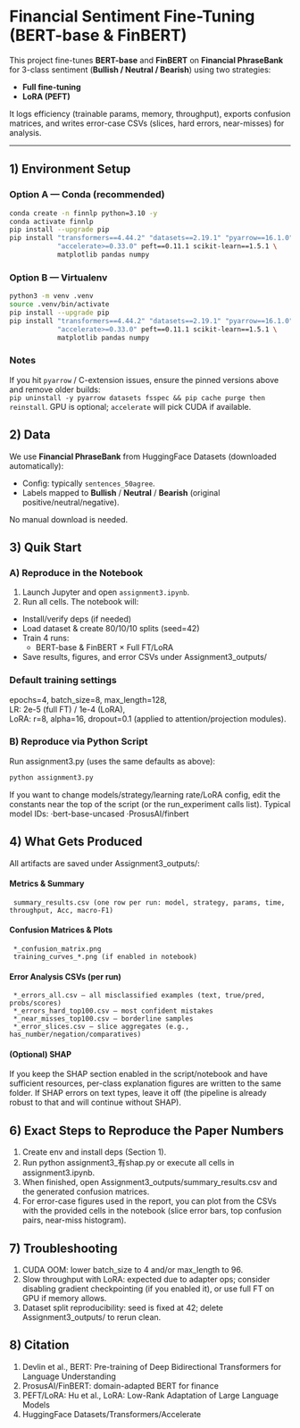 # Financial Sentiment Fine-Tuning (BERT-base & FinBERT)

This project fine-tunes **BERT-base** and **FinBERT** on **Financial PhraseBank** for 3-class sentiment (**Bullish / Neutral / Bearish**) using two strategies:
- **Full fine-tuning**
- **LoRA (PEFT)**

It logs efficiency (trainable params, memory, throughput), exports confusion matrices, and writes error-case CSVs (slices, hard errors, near-misses) for analysis.

---

## 1) Environment Setup

### Option A — Conda (recommended)
```bash
conda create -n finnlp python=3.10 -y
conda activate finnlp
pip install --upgrade pip
pip install "transformers==4.44.2" "datasets==2.19.1" "pyarrow==16.1.0" \
            "accelerate>=0.33.0" peft==0.11.1 scikit-learn==1.5.1 \
            matplotlib pandas numpy

```

### Option B — Virtualenv
```bash
python3 -m venv .venv
source .venv/bin/activate
pip install --upgrade pip
pip install "transformers==4.44.2" "datasets==2.19.1" "pyarrow==16.1.0" \
            "accelerate>=0.33.0" peft==0.11.1 scikit-learn==1.5.1 \
            matplotlib pandas numpy
```
### Notes
If you hit `pyarrow` / C-extension issues, ensure the pinned versions above and remove older builds:  
`pip uninstall -y pyarrow datasets fsspec && pip cache purge then reinstall`.
GPU is optional; `accelerate` will pick CUDA if available.

## 2) Data
We use **Financial PhraseBank** from HuggingFace Datasets (downloaded automatically):  
- Config: typically `sentences_50agree`.  
- Labels mapped to **Bullish** / **Neutral** / **Bearish** (original positive/neutral/negative).

No manual download is needed.

## 3) Quik Start
### A) Reproduce in the Notebook
1. Launch Jupyter and open `assignment3.ipynb`.
2. Run all cells. The notebook will:
- Install/verify deps (if needed)
- Load dataset & create 80/10/10 splits (seed=42)
- Train 4 runs:
  - BERT-base & FinBERT × Full FT/LoRA
- Save results, figures, and error CSVs under Assignment3_outputs/
   
### Default training settings
epochs=4, batch_size=8, max_length=128,    
LR: 2e-5 (full FT) / 1e-4 (LoRA),  
LoRA: r=8, alpha=16, dropout=0.1 (applied to attention/projection modules).

### B) Reproduce via Python Script
Run assignment3.py (uses the same defaults as above):
```bash
python assignment3.py
```
If you want to change models/strategy/learning rate/LoRA config, edit the constants near the top of the script (or the run_experiment calls list). Typical model IDs:
·bert-base-uncased
·ProsusAI/finbert

## 4) What Gets Produced
All artifacts are saved under Assignment3_outputs/:
#### Metrics & Summary
     summary_results.csv (one row per run: model, strategy, params, time, throughput, Acc, macro-F1)
#### Confusion Matrices & Plots
     *_confusion_matrix.png
     training_curves_*.png (if enabled in notebook)
#### Error Analysis CSVs (per run)
     *_errors_all.csv — all misclassified examples (text, true/pred, probs/scores)
     *_errors_hard_top100.csv — most confident mistakes
     *_near_misses_top100.csv — borderline samples
     *_error_slices.csv — slice aggregates (e.g., has_number/negation/comparatives)
#### (Optional) SHAP
If you keep the SHAP section enabled in the script/notebook and have sufficient resources, per-class explanation figures are written to the same folder. If SHAP errors on text types, leave it off (the pipeline is already robust to that and will continue without SHAP).


## 6) Exact Steps to Reproduce the Paper Numbers
1. Create env and install deps (Section 1).
2. Run python assignment3_有shap.py or execute all cells in assignment3.ipynb.
3. When finished, open Assignment3_outputs/summary_results.csv and the generated confusion matrices.
4. For error-case figures used in the report, you can plot from the CSVs with the provided cells in the notebook (slice error bars, top confusion pairs, near-miss histogram).


## 7) Troubleshooting
1. CUDA OOM: lower batch_size to 4 and/or max_length to 96.
2. Slow throughput with LoRA: expected due to adapter ops; consider disabling gradient checkpointing (if you enabled it), or use full FT on GPU if memory allows.
3. Dataset split reproducibility: seed is fixed at 42; delete Assignment3_outputs/ to rerun clean.

## 8) Citation
1. Devlin et al., BERT: Pre-training of Deep Bidirectional Transformers for Language Understanding
2. ProsusAI/FinBERT: domain-adapted BERT for finance
3. PEFT/LoRA: Hu et al., LoRA: Low-Rank Adaptation of Large Language Models
4. HuggingFace Datasets/Transformers/Accelerate


